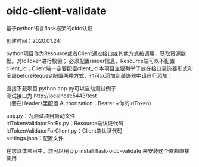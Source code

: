 # oidc-client-validate

基于python语言flask框架的oidc认证

创建时间：2020.01.24:

python项目作为Resource或者Client通过接口或其他方式被调用，获取资源数据。对IdToken进行校验；
必须配置issuer信息，Resource端可以不配置client_id；Client端一定要配置client_id
本项目主要列举了放在接口装饰器形式和全局beforeRequest配置两种方式，也可以添加到装饰器中请自行添加；

直接下载项目 python app.py可以启动测试例子    
测试接口为 http://localhost:5443/test    
（要在Headers里配置  Authorization：Bearer +你的IdToken）


app.py：为测试项目启动文件    
IdTokenValidatorForRs.py：Resource端认证代码  
IdTokenValidatorForClient.py：Client端认证代码    
settings.json：配置文件 

在您具体项目中，您可以用 pip install flask-oidc-validate 来安装这个依赖直接使用


